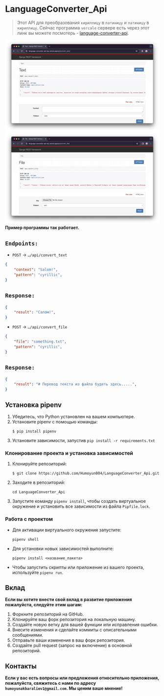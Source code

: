 # LanguageConverter_Api

> Этот API для преобразования `кириллицу` в `латиницу` и `латиницу` в `кириллицу`. Сейчас программа `vercale` сервере есть через этот линк вы можете посмотерь - [language-converter-api](https://language-converter-api-tau.vercel.app/).

![img1](media/img1.jpg)
![img2](media/img2.jpg)
**Пример программы так работает.**

## `Endpoints:`
- `POST` → `…/api/convert_text`  
```json
{
    "context": "Salom!",
    "pattern": "cyrillic",
}

```
## `Response:`
```json
{
    "result": "Салом!",
}

```

- `POST` → `…/api/convert_file`  
```json
{
    "file": "something.txt",
    "pattern": "cyrillic",
}

```
## `Response:`
```json
{
    "result": "# Перевод текста из файла будеть здесь.....",
}
```

## Установка pipenv

1. Убедитесь, что Python установлен на вашем компьютере.
2. Установите pipenv с помощью команды:
    ```
    $ pip install pipenv
    ```
3. Установите зависимости, запустив `pip install -r requirements.txt`

### Клонирование проекта и установка зависимостей

1. Клонируйте репозиторий:
    ```
    $ git clone https://github.com/Humoyun004/LanguageConverter_Api.git
    ```
2. Заходите в репозиторий:
    ```
    cd LanguageConverter_Api
    ```

3. Запустите команду `pipenv install`, чтобы создать виртуальное окружение и установить все зависимости из файла `Pipfile.lock`.

### Работа с проектом

- Для активации виртуального окружения запустите:
    ```
    pipenv shell
    ```
- Для установки новых зависимостей выполните:
    ```
    pipenv install <название_пакета>
    ```
- Чтобы запустить скрипты или приложение из вашего проекта, используйте `pipenv run`.


## Вклад
**Если вы хотите внести свой вклад в развитие приложения  пожалуйста, следуйте этим шагам:**

1. Форкните репозиторий на GitHub.
2. Клонируйте ваш форк репозитория на локальную машину.
3. Создайте новую ветку для вашей функции или исправления ошибки.
4. Внесите изменения и сделайте коммиты с описательными сообщениями.
5. Отправьте ваши изменения в ваш форк репозитория.
6. Создайте pull request (запрос на включение) в основной репозиторий.

## Контакты
**Если у вас есть вопросы или предложения относительно приложения, пожалуйста, свяжитесь с нами по адресу `humoyunakbaraliev1@gmail.com`. Мы ценим ваше мнение!**



